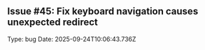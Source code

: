 ## Issue #45: Fix keyboard navigation causes unexpected redirect
Type: bug
Date: 2025-09-24T10:06:43.736Z

